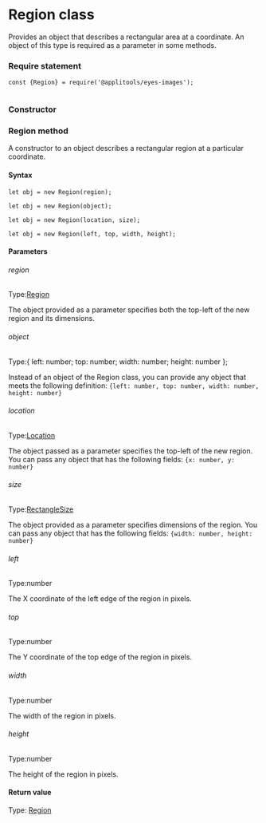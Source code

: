 # Region class
Provides an object that describes a rectangular area at a coordinate. An object of this type is required as a parameter in some methods.
 
 ### Require statement 
``` 
const {Region} = require('@applitools/eyes-images');
 
 ``` 
### Constructor 
### Region method
A constructor to an object describes a rectangular region at a particular coordinate.

#### Syntax 
 ``` 
let obj = new Region(region);

let obj = new Region(object);

let obj = new Region(location, size);

let obj = new Region(left, top, width, height);
 ``` 

 #### Parameters 
 ###### region 
  
 Type:[Region](./region) 
  
 The object provided as a parameter specifies both the top-left of the new region and its dimensions. 
  
  ###### object 
  
 Type:{ left: number; top: number; width: number; height: number };  
  
 Instead of an object of the Region class, you can provide any object that meets the following definition: `{left: number, top: number, width: number, height: number}` 
  
  ###### location 
  
 Type:[Location](./location) 
  
 The object passed as a parameter specifies the top-left of the new region. You can pass any object that has the following fields: `{x: number, y: number}` 
  
  ###### size 
  
 Type:[RectangleSize](./rectanglesize) 
  
 The object provided as a parameter specifies dimensions of the region. You can pass any object that has the following fields: `{width: number, height: number}` 
  
  ###### left 
  
 Type:number 
  
 The X coordinate of the left edge of the region in pixels. 
  
  ###### top 
  
 Type:number 
  
 The Y coordinate of the top edge of the region in pixels. 
  
  ###### width 
  
 Type:number 
  
 The width of the region in pixels. 
  
  ###### height 
  
 Type:number 
  
 The height of the region in pixels. 
  
 #### Return value 
Type: [Region](./region)